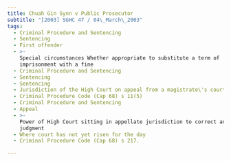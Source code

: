 ```yaml
---
title: Chuah Gin Synn v Public Prosecutor
subtitle: "[2003] SGHC 47 / 04\_March\_2003"
tags:
  - Criminal Procedure and Sentencing
  - Sentencing
  - First offender
  - >-
    Special circumstances Whether appropriate to substitute a term of
    imprisonment with a fine
  - Criminal Procedure and Sentencing
  - Sentencing
  - Sentencing
  - Jurisdiction of the High Court on appeal from a magistrate\'s court
  - Criminal Procedure Code (Cap 68) s 11(5)
  - Criminal Procedure and Sentencing
  - Appeal
  - >-
    Power of High Court sitting in appellate jurisdiction to correct an error in
    judgment
  - Where court has not yet risen for the day
  - Criminal Procedure Code (Cap 68) s 217.

---
```


